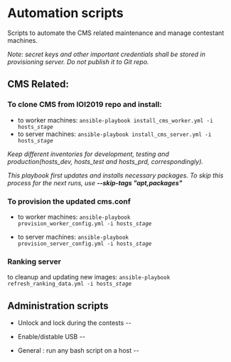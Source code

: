 # Automation scripts
Scripts to automate the CMS related maintenance and manage contestant machines.

*Note: secret keys and other important credentials shall be stored in provisioning server. Do not publish it to Git repo.*

## CMS Related:

### To clone CMS from IOI2019 repo and install:

- to worker machines:
<code>ansible-playbook install_cms_worker.yml -i hosts_*stage*</code>
- to server machines:
<code>ansible-playbook install_cms_server.yml -i hosts_*stage*</code>

_Keep different inventories for development, testing and production(hosts_dev, hosts_test and hosts_prd, correspondingly)._

_This playbook first updates and installs necessary packages. To skip this process for the next runs, use **--skip-tags "apt,packages"**_

### To provision the updated cms.conf

- to worker machines:
<code>ansible-playbook provision_worker_config.yml -i hosts_*stage*</code>

- to server machines:
<code>ansible-playbook provision_server_config.yml -i hosts_*stage*</code>

### Ranking server

to cleanup and updating new images:
<code>ansible-playbook refresh_ranking_data.yml -i hosts_*stage*</code>

## Administration scripts

- Unlock and lock during the contests
--

- Enable/distable USB
--

- General : run any bash script on a host 
--

